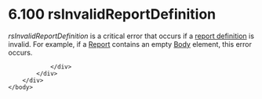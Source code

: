 <html dir="LTR" xmlns:mshelp="http://msdn.microsoft.com/mshelp" xmlns:ddue="http://ddue.schemas.microsoft.com/authoring/2003/5" xmlns:xlink="http://www.w3.org/1999/xlink" xmlns:tool="http://www.microsoft.com/tooltip">
    <head>
        <meta http-equiv="Content-Type" content="text/html; CHARSET=utf-8"></meta>
        <meta name="save" content="history"></meta>
        <title>6.100 rsInvalidReportDefinition</title>
        <xml>
            <mshelp:toctitle title="6.100 rsInvalidReportDefinition"></mshelp:toctitle>
            <mshelp:rltitle title="[MS-RDL]: rsInvalidReportDefinition"></mshelp:rltitle>
            <mshelp:keyword index="A" term="26396336-e869-4b1b-8a67-8c8f4df0c84b"></mshelp:keyword>
            <mshelp:attr name="DCSext.ContentType" value="open specification"></mshelp:attr>
            <mshelp:attr name="AssetID" value="26396336-e869-4b1b-8a67-8c8f4df0c84b"></mshelp:attr>
            <mshelp:attr name="TopicType" value="kbRef"></mshelp:attr>
            <mshelp:attr name="DCSext.Title" value="[MS-RDL]: rsInvalidReportDefinition" />
        </xml>
    </head>
    <body>
        <div id="header">
            <h1 class="heading">6.100 rsInvalidReportDefinition</h1>
        </div>
        <div id="mainSection">
            <div id="mainBody">
                <div id="allHistory" class="saveHistory"></div>
                <div id="sectionSection0" class="section" name="collapseableSection">
                    

<p><i>rsInvalidReportDefinition</i> is a critical error that
occurs if a <a href="b2482b3f-74ab-4ca8-a9e5-c07955011743.html#gt_acfed2ba-3a4e-43a9-a076-cd1429dd294a">report
definition</a> is invalid. For example, if a <a href="6bbaafec-020b-406c-b4e7-5e4318b616cb.html">Report</a> contains an empty <a href="6bf4e125-fdfd-4d04-88aa-c4395ba8a252.html">Body</a> element, this error
occurs.</p>


                </div>
            </div>
        </div>
    </body>
</html>